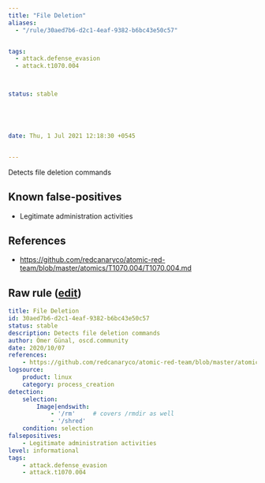 ```yaml
---
title: "File Deletion"
aliases:
  - "/rule/30aed7b6-d2c1-4eaf-9382-b6bc43e50c57"


tags:
  - attack.defense_evasion
  - attack.t1070.004



status: stable





date: Thu, 1 Jul 2021 12:18:30 +0545


---
```


Detects file deletion commands

<!--more-->


## Known false-positives

* Legitimate administration activities



## References

* https://github.com/redcanaryco/atomic-red-team/blob/master/atomics/T1070.004/T1070.004.md


## Raw rule ([edit](https://github.com/SigmaHQ/sigma/edit/master/rules/linux/process_creation/proc_creation_lnx_file_deletion.yml))
```yaml
title: File Deletion
id: 30aed7b6-d2c1-4eaf-9382-b6bc43e50c57
status: stable
description: Detects file deletion commands
author: Ömer Günal, oscd.community
date: 2020/10/07
references:
    - https://github.com/redcanaryco/atomic-red-team/blob/master/atomics/T1070.004/T1070.004.md
logsource:
    product: linux
    category: process_creation
detection:
    selection:
        Image|endswith:
            - '/rm'     # covers /rmdir as well
            - '/shred'
    condition: selection
falsepositives:
    - Legitimate administration activities
level: informational
tags:
    - attack.defense_evasion
    - attack.t1070.004

```
